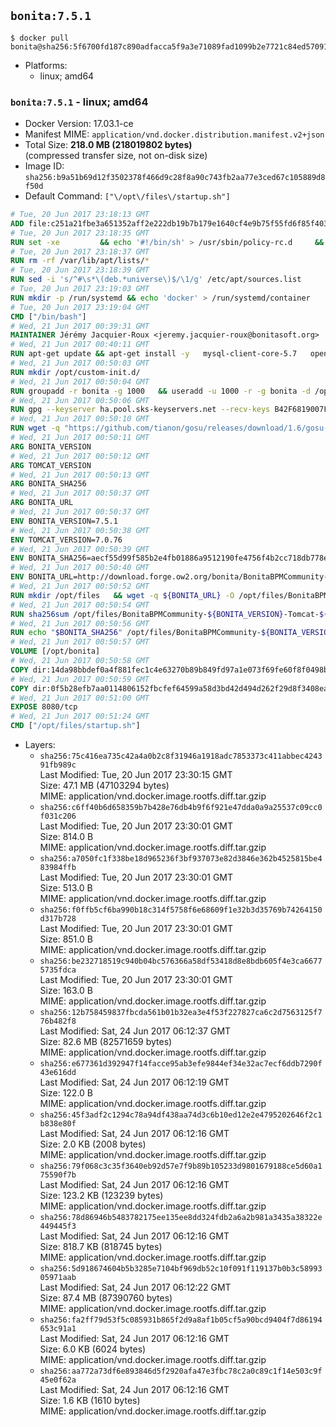 ## `bonita:7.5.1`

```console
$ docker pull bonita@sha256:5f6700fd187c890adfacca5f9a3e71089fad1099b2e7721c84ed570917a37e19
```

-	Platforms:
	-	linux; amd64

### `bonita:7.5.1` - linux; amd64

-	Docker Version: 17.03.1-ce
-	Manifest MIME: `application/vnd.docker.distribution.manifest.v2+json`
-	Total Size: **218.0 MB (218019802 bytes)**  
	(compressed transfer size, not on-disk size)
-	Image ID: `sha256:b9a51b69d12f3502378f466d9c28f8a90c743fb2aa77e3ced67c105889d8f50d`
-	Default Command: `["\/opt\/files\/startup.sh"]`

```dockerfile
# Tue, 20 Jun 2017 23:18:13 GMT
ADD file:c251a21fbe3a651352aff2e222db19b7b179e1640cf4e9b75f55fd6f85f40366 in / 
# Tue, 20 Jun 2017 23:18:35 GMT
RUN set -xe 		&& echo '#!/bin/sh' > /usr/sbin/policy-rc.d 	&& echo 'exit 101' >> /usr/sbin/policy-rc.d 	&& chmod +x /usr/sbin/policy-rc.d 		&& dpkg-divert --local --rename --add /sbin/initctl 	&& cp -a /usr/sbin/policy-rc.d /sbin/initctl 	&& sed -i 's/^exit.*/exit 0/' /sbin/initctl 		&& echo 'force-unsafe-io' > /etc/dpkg/dpkg.cfg.d/docker-apt-speedup 		&& echo 'DPkg::Post-Invoke { "rm -f /var/cache/apt/archives/*.deb /var/cache/apt/archives/partial/*.deb /var/cache/apt/*.bin || true"; };' > /etc/apt/apt.conf.d/docker-clean 	&& echo 'APT::Update::Post-Invoke { "rm -f /var/cache/apt/archives/*.deb /var/cache/apt/archives/partial/*.deb /var/cache/apt/*.bin || true"; };' >> /etc/apt/apt.conf.d/docker-clean 	&& echo 'Dir::Cache::pkgcache ""; Dir::Cache::srcpkgcache "";' >> /etc/apt/apt.conf.d/docker-clean 		&& echo 'Acquire::Languages "none";' > /etc/apt/apt.conf.d/docker-no-languages 		&& echo 'Acquire::GzipIndexes "true"; Acquire::CompressionTypes::Order:: "gz";' > /etc/apt/apt.conf.d/docker-gzip-indexes 		&& echo 'Apt::AutoRemove::SuggestsImportant "false";' > /etc/apt/apt.conf.d/docker-autoremove-suggests
# Tue, 20 Jun 2017 23:18:37 GMT
RUN rm -rf /var/lib/apt/lists/*
# Tue, 20 Jun 2017 23:18:39 GMT
RUN sed -i 's/^#\s*\(deb.*universe\)$/\1/g' /etc/apt/sources.list
# Tue, 20 Jun 2017 23:19:03 GMT
RUN mkdir -p /run/systemd && echo 'docker' > /run/systemd/container
# Tue, 20 Jun 2017 23:19:04 GMT
CMD ["/bin/bash"]
# Wed, 21 Jun 2017 00:39:31 GMT
MAINTAINER Jérémy Jacquier-Roux <jeremy.jacquier-roux@bonitasoft.org>
# Wed, 21 Jun 2017 00:40:11 GMT
RUN apt-get update && apt-get install -y   mysql-client-core-5.7   openjdk-8-jre-headless   postgresql-client   unzip   wget   zip   && rm -rf /var/lib/apt/lists/*
# Wed, 21 Jun 2017 00:50:03 GMT
RUN mkdir /opt/custom-init.d/
# Wed, 21 Jun 2017 00:50:04 GMT
RUN groupadd -r bonita -g 1000   && useradd -u 1000 -r -g bonita -d /opt/bonita/ -s /sbin/nologin -c "Bonita User" bonita
# Wed, 21 Jun 2017 00:50:06 GMT
RUN gpg --keyserver ha.pool.sks-keyservers.net --recv-keys B42F6819007F00F88E364FD4036A9C25BF357DD4
# Wed, 21 Jun 2017 00:50:10 GMT
RUN wget -q "https://github.com/tianon/gosu/releases/download/1.6/gosu-$(dpkg --print-architecture)" -O /usr/local/bin/gosu   && wget -q "https://github.com/tianon/gosu/releases/download/1.6/gosu-$(dpkg --print-architecture).asc" -O /usr/local/bin/gosu.asc   && gpg --verify /usr/local/bin/gosu.asc   && rm /usr/local/bin/gosu.asc   && chmod +x /usr/local/bin/gosu
# Wed, 21 Jun 2017 00:50:11 GMT
ARG BONITA_VERSION
# Wed, 21 Jun 2017 00:50:12 GMT
ARG TOMCAT_VERSION
# Wed, 21 Jun 2017 00:50:13 GMT
ARG BONITA_SHA256
# Wed, 21 Jun 2017 00:50:37 GMT
ARG BONITA_URL
# Wed, 21 Jun 2017 00:50:37 GMT
ENV BONITA_VERSION=7.5.1
# Wed, 21 Jun 2017 00:50:38 GMT
ENV TOMCAT_VERSION=7.0.76
# Wed, 21 Jun 2017 00:50:39 GMT
ENV BONITA_SHA256=aecf55d99f585b2e4fb01886a9512190fe4756f4b2cc718db778e3f9ce6848df
# Wed, 21 Jun 2017 00:50:40 GMT
ENV BONITA_URL=http://download.forge.ow2.org/bonita/BonitaBPMCommunity-7.5.1-Tomcat-7.0.76.zip
# Wed, 21 Jun 2017 00:50:52 GMT
RUN mkdir /opt/files   && wget -q ${BONITA_URL} -O /opt/files/BonitaBPMCommunity-${BONITA_VERSION}-Tomcat-${TOMCAT_VERSION}.zip
# Wed, 21 Jun 2017 00:50:54 GMT
RUN sha256sum /opt/files/BonitaBPMCommunity-${BONITA_VERSION}-Tomcat-${TOMCAT_VERSION}.zip
# Wed, 21 Jun 2017 00:50:56 GMT
RUN echo "$BONITA_SHA256" /opt/files/BonitaBPMCommunity-${BONITA_VERSION}-Tomcat-${TOMCAT_VERSION}.zip | sha256sum -c -
# Wed, 21 Jun 2017 00:50:57 GMT
VOLUME [/opt/bonita]
# Wed, 21 Jun 2017 00:50:58 GMT
COPY dir:14da98bbdef0a4f881fec1c4e63270b89b849fd97a1e073f69fe60f8f0498bb1 in /opt/files 
# Wed, 21 Jun 2017 00:50:59 GMT
COPY dir:0f5b28efb7aa0114806152fbcfef64599a58d3bd42d494d262f29d8f3408ea15 in /opt/templates 
# Wed, 21 Jun 2017 00:51:00 GMT
EXPOSE 8080/tcp
# Wed, 21 Jun 2017 00:51:24 GMT
CMD ["/opt/files/startup.sh"]
```

-	Layers:
	-	`sha256:75c416ea735c42a4a0b2c8f31946a1918adc7853373c411abbec424391fb989c`  
		Last Modified: Tue, 20 Jun 2017 23:30:15 GMT  
		Size: 47.1 MB (47103294 bytes)  
		MIME: application/vnd.docker.image.rootfs.diff.tar.gzip
	-	`sha256:c6ff40b6d658359b7b428e76db4b9f6f921e47dda0a9a25537c09cc0f031c206`  
		Last Modified: Tue, 20 Jun 2017 23:30:01 GMT  
		Size: 814.0 B  
		MIME: application/vnd.docker.image.rootfs.diff.tar.gzip
	-	`sha256:a7050fc1f338be18d965236f3bf937073e82d3846e362b4525815be483984ffb`  
		Last Modified: Tue, 20 Jun 2017 23:30:01 GMT  
		Size: 513.0 B  
		MIME: application/vnd.docker.image.rootfs.diff.tar.gzip
	-	`sha256:f0ffb5cf6ba990b18c314f5758f6e68609f1e32b3d35769b74264150d317b728`  
		Last Modified: Tue, 20 Jun 2017 23:30:01 GMT  
		Size: 851.0 B  
		MIME: application/vnd.docker.image.rootfs.diff.tar.gzip
	-	`sha256:be232718519c940b04bc576366a58df53418d8e8bdb605f4e3ca66775735fdca`  
		Last Modified: Tue, 20 Jun 2017 23:30:01 GMT  
		Size: 163.0 B  
		MIME: application/vnd.docker.image.rootfs.diff.tar.gzip
	-	`sha256:12b758459837fbcda561b01b32ea3e4f53f227827ca6c2d7563125f776b482f8`  
		Last Modified: Sat, 24 Jun 2017 06:12:37 GMT  
		Size: 82.6 MB (82571659 bytes)  
		MIME: application/vnd.docker.image.rootfs.diff.tar.gzip
	-	`sha256:e677361d392947f14facce95ab3efe9844ef34e32ac7ecf6ddb7290f43e616dd`  
		Last Modified: Sat, 24 Jun 2017 06:12:19 GMT  
		Size: 122.0 B  
		MIME: application/vnd.docker.image.rootfs.diff.tar.gzip
	-	`sha256:45f3adf2c1294c78a94df438aa74d3c6b10ed12e2e4795202646f2c1b838e80f`  
		Last Modified: Sat, 24 Jun 2017 06:12:16 GMT  
		Size: 2.0 KB (2008 bytes)  
		MIME: application/vnd.docker.image.rootfs.diff.tar.gzip
	-	`sha256:79f068c3c35f3640eb92d57e7f9b89b105233d9801679188ce5d60a175590f7b`  
		Last Modified: Sat, 24 Jun 2017 06:12:16 GMT  
		Size: 123.2 KB (123239 bytes)  
		MIME: application/vnd.docker.image.rootfs.diff.tar.gzip
	-	`sha256:78d86946b5483782175ee135ee8dd324fdb2a6a2b981a3435a38322e449445f3`  
		Last Modified: Sat, 24 Jun 2017 06:12:16 GMT  
		Size: 818.7 KB (818745 bytes)  
		MIME: application/vnd.docker.image.rootfs.diff.tar.gzip
	-	`sha256:5d918674604b5b3285e7104bf969db52c10f091f119137b0b3c5899305971aab`  
		Last Modified: Sat, 24 Jun 2017 06:12:22 GMT  
		Size: 87.4 MB (87390760 bytes)  
		MIME: application/vnd.docker.image.rootfs.diff.tar.gzip
	-	`sha256:fa2ff79d53f5c085931b865f2d9a8af1b05cf5a90bcd9404f7d86194653c91a1`  
		Last Modified: Sat, 24 Jun 2017 06:12:16 GMT  
		Size: 6.0 KB (6024 bytes)  
		MIME: application/vnd.docker.image.rootfs.diff.tar.gzip
	-	`sha256:aa772a73df6e893846d5f2920afa47e3fbc78c2a0c89c1f14e503c9f45e0f62a`  
		Last Modified: Sat, 24 Jun 2017 06:12:16 GMT  
		Size: 1.6 KB (1610 bytes)  
		MIME: application/vnd.docker.image.rootfs.diff.tar.gzip
